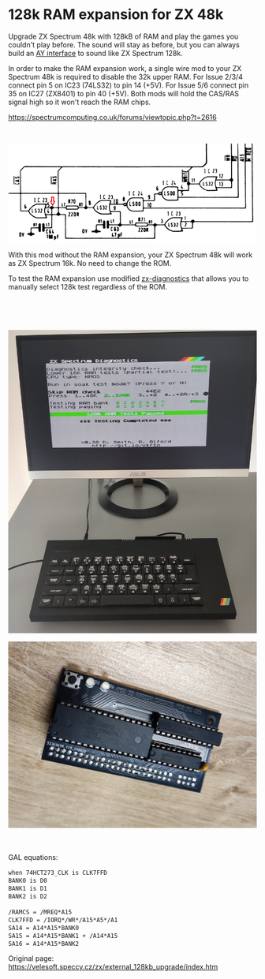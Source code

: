 # 128k RAM expansion for ZX 48k
Upgrade ZX Spectrum 48k with 128kB of RAM and play the games you couldn't play before. The sound will stay as before, but you can always build an [AY interface](https://github.com/konkotgit/KAY-Kempston-AY) to sound like ZX Spectrum 128k.

In order to make the RAM expansion work, a single wire mod to your ZX Spectrum 48k is required to disable the 32k upper RAM.
For Issue 2/3/4 connect pin 5 on IC23 (74LS32) to pin 14 (+5V). For Issue 5/6 connect pin 35 on IC27 (ZX8401) to pin 40 (+5V).
Both mods will hold the CAS/RAS signal high so it won't reach the RAM chips.

https://spectrumcomputing.co.uk/forums/viewtopic.php?t=2616

<br/>


![image](/Images/CAS.png)

With this mod without the RAM expansion, your ZX Spectrum 48k will work as ZX Spectrum 16k. No need to change the ROM.

To test the RAM expansion use modified [zx-diagnostics](/testram.tap) that allows you to manually select 128k test regardless of the ROM.

<br/>
<br/>
<br/>

![image](/Images/brd.png)

![image](/Images/rev2.jpg)

<br/>
<br/>
GAL equations:

```
when 74HCT273_CLK is CLK7FFD
BANK0 is D0
BANK1 is D1
BANK2 is D2

/RAMCS = /MREQ*A15
CLK7FFD = /IORQ*/WR*/A15*A5*/A1
SA14 = A14*A15*BANK0
SA15 = A14*A15*BANK1 + /A14*A15
SA16 = A14*A15*BANK2
```
Original page: https://velesoft.speccy.cz/zx/external_128kb_upgrade/index.htm
